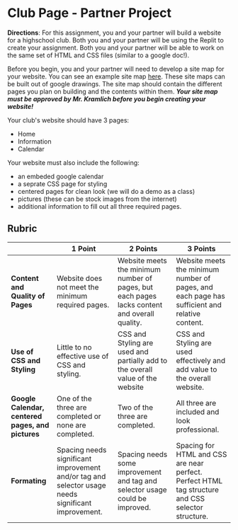 # Club Page - Partner Project
**Directions**: For this assignment, you and your partner will build a website for a highschool club. Both you and your partner will be using the Replit to create your assignment. Both you and your partner will be able to work on the same set of HTML and CSS files (similar to a google doc!).  

Before you begin, you and your partner will need to develop a site map for your website. You can see an example site map [here](https://docs.google.com/drawings/d/1pOh4layENPQE18qxx3PFRUHVcujNkItSR3Lr60Hzfmk/edit?usp=sharing). These site maps can be built out of google drawings. The site map should contain the different pages you plan on building and the contents within them. ***Your site map must be approved by Mr. Kramlich before you begin creating your website!***  

Your club's website should have 3 pages:   
- Home  
- Information  
- Calendar  

Your website must also include the following: 
- an embeded google calendar
- a seprate CSS page for styling
- centered pages for clean look (we will do a demo as a class)
- pictures (these can be stock images from the internet)
- additional information to fill out all three required pages.  

## Rubric
| | 1 Point | 2 Points | 3 Points |
|:-|---------|----------|----------|
|**Content and Quality of Pages**|Website does not meet the minimum required pages.|Website meets the minimum number of pages, but each pages lacks content and overall quality.|Website meets the minimum number of pages, and each page has sufficient and relative content.|
|**Use of CSS and Styling**|Little to no effective use of CSS and styling.|CSS and Styling are used and partially add to the overall value of the website|CSS and Styling are used effectively and add value to the overall website.|
|**Google Calendar, centered pages, and pictures**|One of the three are completed or none are completed.|Two of the three are completed.|All three are included and look professional.|
|**Formating**|Spacing needs significant improvement and/or tag and selector usage needs significant improvement.|Spacing needs some improvement and tag and selector usage could be improved.|Spacing for HTML and CSS are near perfect. Perfect HTML tag structure and CSS selector structure.|